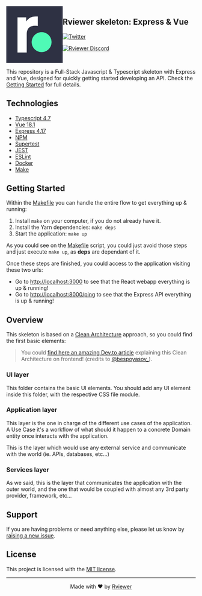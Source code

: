 <img align="left"  width="150" height="150" src=".github/rviewer_logo--dark.png" />

## Rviewer skeleton: Express & Vue

[![Twitter](https://img.shields.io/badge/rviewer__-%231DA1F2.svg?style=for-the-badge&logo=Twitter&logoColor=white)](https://twitter.com/Rviewer_/)

[![Rviewer Discord](https://badgen.net/discord/members/VVN4ur8FaQ)](https://discord.gg/VVN4ur8FaQ)

<br/>

This repository is a Full-Stack Javascript & Typescript skeleton with Express and Vue, designed for quickly getting
started developing an API. Check the [Getting Started](#getting-started) for full details.

## Technologies

* [Typescript 4.7](https://www.typescriptlang.org/docs/handbook/release-notes/typescript-4-4.html)
* [Vue 18.1](https://es.reactjs.org/)
* [Express 4.17](https://expressjs.com/)
* [NPM](https://www.npmjs.com/)
* [Supertest](https://github.com/visionmedia/supertest#readme)
* [JEST](https://jestjs.io/es-ES/)
* [ESLint](https://eslint.org/)
* [Docker](https://www.docker.com/)
* [Make](https://www.gnu.org/software/make/manual/make.html)

## Getting Started

Within the [Makefile](Makefile) you can handle the entire flow to get everything up & running:

1. Install `make` on your computer, if you do not already have it.
2. Install the Yarn dependencies: `make deps`
3. Start the application: `make up`

As you could see on the [Makefile](Makefile) script, you could just avoid those steps and just execute `make up`, as
**deps** are dependant of it.

Once these steps are finished, you could access to the application visiting these two urls:

* Go to [http://localhost:3000](http://localhost:3000) to see that the React webapp everything is up & running!
* Go to [http://localhost:8000/ping](http://localhost:8000/ping) to see that the Express API everything is up & running!

## Overview

This skeleton is based on
a [Clean Architecture](https://blog.cleancoder.com/uncle-bob/2012/08/13/the-clean-architecture.html) approach, so you
could find the first basic elements:

> You could [find here an amazing Dev.to article](https://dev.to/bespoyasov/clean-architecture-on-frontend-4311)
> explaining this Clean Architecture on frontend! (credits to [@bespoyasov_](https://twitter.com/bespoyasov_)).

### UI layer

This folder contains the basic UI elements. You should add any UI element inside this folder, with the respective CSS
file module.

### Application layer

This layer is the one in charge of the different use cases of the application. A Use Case it's a workflow of what should
it happen to a concrete Domain entity once interacts with the application.

This is the layer which would use any external service and communicate with the world (ie. APIs, databases, etc...)

### Services layer

As we said, this is the layer that communicates the application with the outer world, and the one that would be coupled
with almost any 3rd party provider, framework, etc...

## Support

If you are having problems or need anything else, please let us know by
[raising a new issue](https://github.com/Rviewer-Challenges/skeleton-ts-express-react/issues/new/choose).

## License

This project is licensed with the [MIT license](LICENSE).

--- 

<p align="center">
  Made with ❤️ by <a href="https://rviewer.io">Rviewer</a>
</p>
